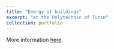 ```yaml
---
title: "Energy of buildings"
excerpt: "at the Polytechnic of Turin"
collection: portfolio
---
```


More information [here](https://didattica.polito.it/pls/portal30/gap.pkg_guide.viewGap?p_cod_ins=01TWTMK&p_a_acc=2025&p_header=S&p_lang=IT&multi=N "Polito").
